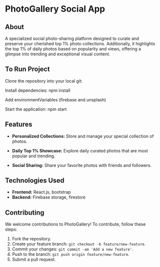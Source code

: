 # PhotoGallery Social App

## About

A specialized social photo-sharing platform designed to curate and preserve your cherished top 1% photo collections. Additionally, it highlights the top 1% of daily photos based on popularity and views, offering a glimpse into trending and exceptional visual content.

## To Run Project

Clone the repository into your local git:


Install dependencies: npm install

Add environmentVariables (firebase and unsplash)



Start the application: npm start


## Features

- **Personalized Collections:** Store and manage your special collection of photos.
  
- **Daily Top 1% Showcase:** Explore daily curated photos that are most popular and trending.

- **Social Sharing:** Share your favorite photos with friends and followers.


## Technologies Used

- **Frontend:** React.js, bootstrap
- **Backend:** Firebase storage, firestore

## Contributing

We welcome contributions to PhotoGallery! To contribute, follow these steps:

1. Fork the repository.
2. Create your feature branch: `git checkout -b feature/new-feature`.
3. Commit your changes: `git commit -am 'Add a new feature'`.
4. Push to the branch: `git push origin feature/new-feature`.
5. Submit a pull request.



